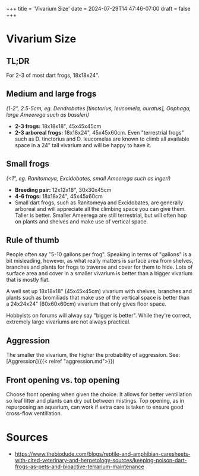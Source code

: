 +++
title = 'Vivarium Size'
date = 2024-07-29T14:47:46-07:00
draft = false
+++
# Vivarium Size

## TL;DR

For 2-3 of most dart frogs, 18x18x24".

## Medium and large frogs
*(1-2", 2.5-5cm, eg. Dendrobates [tinctorius, leucomela, auratus], Oophaga, large Ameerega such as bassleri)*  
* **2-3 frogs:** 18x18x18", 45x45x45cm
* **2-3 arboreal frogs:** 18x18x24", 45x45x60cm. Even "terrestrial frogs" such as D. tinctorius and D. leucomelas are known to climb all available space in a 24" tall vivarium and will be happy to have it.
## Small frogs
*(<1", eg. Ranitomeya, Excidobates, small Ameerega such as ingeri)*  
* **Breeding pair:** 12x12x18", 30x30x45cm
* **4-6 frogs:** 18x18x24", 45x45x60cm
* Small dart frogs, such as Ranitomeya and Excidobates, are generally arboreal and will appreciate all the climbing space you can give them. Taller is better. Smaller Ameerega are still terrestrial, but will often hop on plants and shelves and make use of vertical space.

## Rule of thumb
People often say "5-10 gallons per frog". Speaking in terms of "gallons" is a bit misleading, however, as what really matters is surface area from shelves, branches and plants for frogs to traverse and cover for them to hide. Lots of surface area and cover in a smaller vivarium is better than a bigger vivarium that is mostly flat.

A well set up 18x18x18" (45x45x45cm) vivarium with shelves, branches and plants such as bromiliads that make use of the vertical space is better than a 24x24x24" (60x60x60cm) vivarium that only gives floor space. 

Hobbyists on forums will alway say "bigger is better". While they're correct, extremely large vivariums are not always practical. 

## Aggression
The smaller the vivarium, the higher the probability of aggression. See: [Aggression]({{< relref "aggression.md">}})

## Front opening vs. top opening

Choose front opening when given the choice. It allows for better ventillation so leaf litter and plants can dry out between mistings. Top opening, as in repurposing an aquarium, can work if extra care is taken to ensure good cross-flow ventillation. 



# Sources
* https://www.thebiodude.com/blogs/reptile-and-amphibian-caresheets-with-cited-veterinary-and-herpetology-sources/keeping-poison-dart-frogs-as-pets-and-bioactive-terrarium-maintenance
